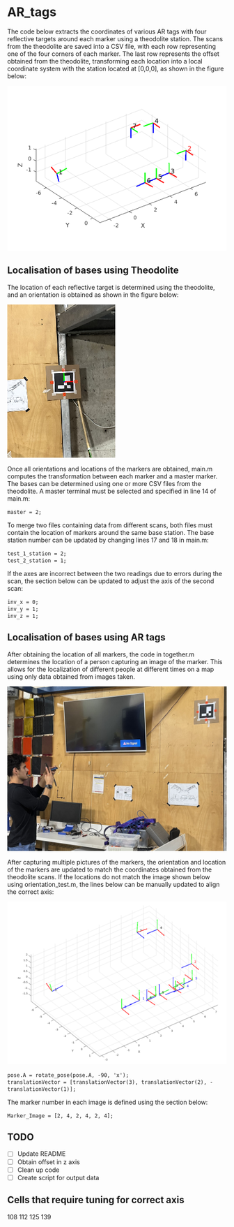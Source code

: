 # AR_tags
The code below extracts the coordinates of various AR tags with four reflective targets around each marker using a theodolite station. The scans from the theodolite are saved into a CSV file, with each row representing one of the four corners of each marker. The last row represents the offset obtained from the theodolite, transforming each location into a local coordinate system with the station located at [0,0,0], as shown in the figure below:

![Alt text](data/readme_images/AR_Tag_poses.png)

## Localisation of bases using Theodolite
The location of each reflective target is determined using the theodolite, and an orientation is obtained as shown in the figure below:

![Alt text](data/readme_images/AR_tag_orientation.png)

Once all orientations and locations of the markers are obtained, main.m computes the transformation between each marker and a master marker. The bases can be determined using one or more CSV files from the theodolite. A master terminal must be selected and specified in line 14 of main.m:

```
master = 2;
```

To merge two files containing data from different scans, both files must contain the location of markers around the same base station. The base station number can be updated by changing lines 17 and 18 in main.m:

```
test_1_station = 2;
test_2_station = 1;
```

If the axes are incorrect between the two readings due to errors during the scan, the section below can be updated to adjust the axis of the second scan:

```
inv_x = 0;
inv_y = 1;
inv_z = 1;
```

## Localisation of bases using AR tags

After obtaining the location of all markers, the code in together.m determines the location of a person capturing an image of the marker. This allows for the localization of different people at different times on a map using only data obtained from images taken.

![Alt text](data/readme_images/Person_capturing_data.jpeg)

After capturing multiple pictures of the markers, the orientation and location of the markers are updated to match the coordinates obtained from the theodolite scans. If the locations do not match the image shown below using orientation_test.m, the lines below can be manually updated to align the correct axis:

![Alt text](data/readme_images/correct_axis.png)

```
pose.A = rotate_pose(pose.A, -90, 'x');
translationVector = [translationVector(3), translationVector(2), -translationVector(1)];
```

The marker number in each image is defined using the section below:
```
Marker_Image = [2, 4, 2, 4, 2, 4];
```

## TODO
- [ ] Update README
- [ ] Obtain offset in z axis
- [ ] Clean up code
- [ ] Create script for output data

## Cells that require tuning for correct axis 

108
112
125
139



